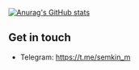 [![Anurag's GitHub stats](https://github-readme-stats.vercel.app/api?username=zaneevat&show_icons=true&theme=dark)](https://github.com/anuraghazra/github-readme-stats)

## Get in touch
- Telegram: https://t.me/semkin_m
